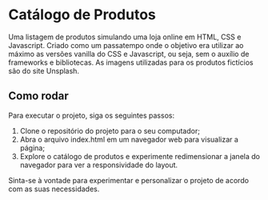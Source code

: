 # Catálogo de Produtos

Uma listagem de produtos simulando uma loja online em HTML, CSS e Javascript. Criado como um passatempo onde o objetivo era utilizar ao máximo as versões vanilla do CSS e Javascript, ou seja, sem o auxílio de frameworks e bibliotecas.
As imagens utilizadas para os produtos fictícios são do site Unsplash.
## Como rodar
Para executar o projeto, siga os seguintes passos:

1. Clone o repositório do projeto para o seu computador;
2. Abra o arquivo index.html em um navegador web para visualizar a página;
3. Explore o catálogo de produtos e experimente redimensionar a janela do navegador para ver a responsividade do layout.

Sinta-se à vontade para experimentar e personalizar o projeto de acordo com as suas necessidades.
